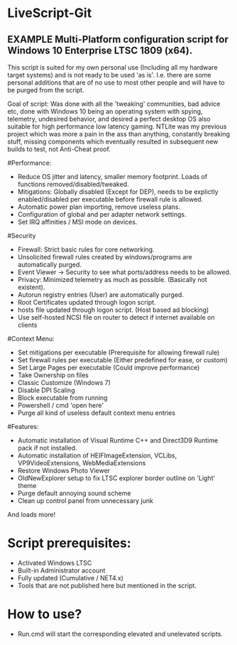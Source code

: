 
# LiveScript-Git

## EXAMPLE Multi-Platform configuration script for Windows 10 Enterprise LTSC 1809 (x64).

This script is suited for my own personal use (Including all my hardware target systems) and is not ready to be used 'as is'. 
I.e. there are some personal additions that are of no use to most other people and will have to be purged from the script.

Goal of script: Was done with all the 'tweaking' communities, bad advice etc, done with Windows 10 being an operating system with spying, telemetry, undesired behavior, and  desired a perfect desktop OS also suitable for high performance low latency gaming. NTLite was my previous project which was more a pain in the ass than anything, constantly breaking stuff, missing components which eventually resulted in subsequent new builds to test, not Anti-Cheat proof.



#Performance:

- Reduce OS jitter and latency, smaller memory footprint. Loads of functions removed/disabled/tweaked.
- Mitigations: Globally disabled (Except for DEP), needs to be explictly enabled/disabled per executable before firewall rule is allowed.
- Automatic power plan importing, remove useless plans.
- Configuration of global and per adapter network settings.
- Set IRQ affinities / MSI mode on devices.
    
#Security

- Firewall: Strict basic rules for core networking.
- Unsolicited firewall rules created by windows/programs are automatically purged.
- Event Viewer -> Security to see what ports/address needs to be allowed.
- Privacy: Minimized telemetry as much as possible. (Basically not existent).
- Autorun registry entries (User) are automatically purged.
- Root Certificates updated through logon script.
- hosts file updated through logon script. (Host based ad blocking)
- Use self-hosted NCSI file on router to detect if internet available on clients
    
#Context Menu:
- Set mitigations per executable (Prerequisite for allowing firewall rule)
- Set firewall rules per executable (Either predefined for ease, or custom)
- Set Large Pages per executable (Could improve performance)
- Take Ownership on files
- Classic Customize (Windows 7)
- Disable DPI Scaling
- Block executable from running
- Powershell / cmd 'open here'
- Purge all kind of useless default context menu entries

#Features:
- Automatic installation of Visual Runtime C++ and Direct3D9 Runtime pack if not installed.
- Automatic installation of HEIFImageExtension, VCLibs, VP9VideoExtensions, WebMediaExtensions
- Restore Windows Photo Viewer
- OldNewExplorer setup to fix LTSC explorer border outline on 'Light' theme
- Purge default annoying sound scheme
- Clean up control panel from unnecessary junk
    
And loads more!

# Script prerequisites:
- Activated Windows LTSC
- Built-in Administrator account
- Fully updated (Cumulative / NET4.x)
- Tools that are not published here but mentioned in the script.

# How to use?
- Run.cmd will start the corresponding elevated and unelevated scripts.
